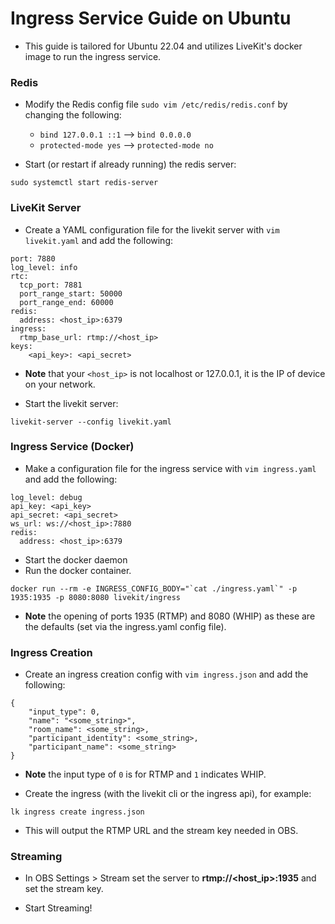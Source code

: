 # Ingress Service Guide on Ubuntu

- This guide is tailored for Ubuntu 22.04 and utilizes LiveKit's docker image to run the ingress service. 

### Redis

- Modify the Redis config file `sudo vim /etc/redis/redis.conf` by changing the following:
    - `bind 127.0.0.1 ::1` --> `bind 0.0.0.0`
    - `protected-mode yes` --> `protected-mode no`

- Start (or restart if already running) the redis server:
```
sudo systemctl start redis-server 
```

### LiveKit Server

- Create a YAML configuration file for the livekit server with `vim livekit.yaml` and add the following:
```
port: 7880
log_level: info
rtc:
  tcp_port: 7881
  port_range_start: 50000
  port_range_end: 60000
redis:
  address: <host_ip>:6379
ingress:
  rtmp_base_url: rtmp://<host_ip>
keys:
    <api_key>: <api_secret>
```
- **Note** that your `<host_ip>` is not localhost or 127.0.0.1, it is the IP of device on your network.

- Start the livekit server:
```
livekit-server --config livekit.yaml
```

### Ingress Service (Docker)

- Make a configuration file for the ingress service with `vim ingress.yaml` and add the following:
```
log_level: debug
api_key: <api_key>
api_secret: <api_secret>
ws_url: ws://<host_ip>:7880
redis:
  address: <host_ip>:6379
```

- Start the docker daemon
- Run the docker container.
```
docker run --rm -e INGRESS_CONFIG_BODY="`cat ./ingress.yaml`" -p 1935:1935 -p 8080:8080 livekit/ingress
```
- **Note** the opening of ports 1935 (RTMP) and 8080 (WHIP) as these are the defaults (set via the ingress.yaml config file).

### Ingress Creation

- Create an ingress creation config with `vim ingress.json` and add the following:
```
{
	"input_type": 0, 
	"name": "<some_string>",
	"room_name": <some_string>,
	"participant_identity": <some_string>,
	"participant_name": <some_string>
}
```
- **Note** the input type of `0` is for RTMP and `1` indicates WHIP.

- Create the ingress (with the livekit cli or the ingress api), for example:
```
lk ingress create ingress.json
```
- This will output the RTMP URL and the stream key needed in OBS.

### Streaming

- In OBS Settings > Stream set the server to **rtmp://<host_ip>:1935** and set the stream key.

- Start Streaming!

